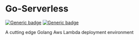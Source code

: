 # Go-Serverless

[![Generic badge](https://img.shields.io/badge/Serverless-2.64.1-orange.svg)](https://shields.io/) [![Generic badge](https://img.shields.io/badge/Golang-1.16-blue.svg)](https://shields.io/)

A cutting edge Golang Aws Lambda deployment environment
